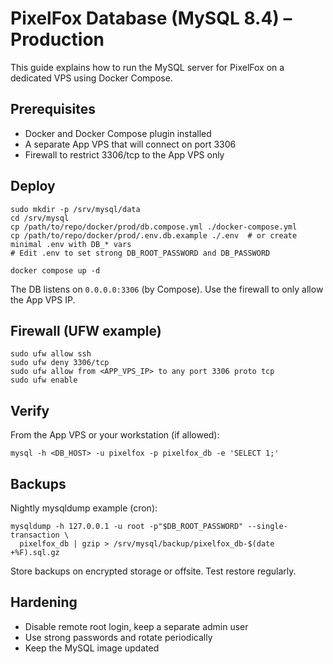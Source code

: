 # PixelFox Database (MySQL 8.4) – Production

This guide explains how to run the MySQL server for PixelFox on a dedicated VPS using Docker Compose.

## Prerequisites
- Docker and Docker Compose plugin installed
- A separate App VPS that will connect on port 3306
- Firewall to restrict 3306/tcp to the App VPS only

## Deploy
```
sudo mkdir -p /srv/mysql/data
cd /srv/mysql
cp /path/to/repo/docker/prod/db.compose.yml ./docker-compose.yml
cp /path/to/repo/docker/prod/.env.db.example ./.env  # or create minimal .env with DB_* vars
# Edit .env to set strong DB_ROOT_PASSWORD and DB_PASSWORD

docker compose up -d
```

The DB listens on `0.0.0.0:3306` (by Compose). Use the firewall to only allow the App VPS IP.

## Firewall (UFW example)
```
sudo ufw allow ssh
sudo ufw deny 3306/tcp
sudo ufw allow from <APP_VPS_IP> to any port 3306 proto tcp
sudo ufw enable
```

## Verify
From the App VPS or your workstation (if allowed):
```
mysql -h <DB_HOST> -u pixelfox -p pixelfox_db -e 'SELECT 1;'
```

## Backups
Nightly mysqldump example (cron):
```
mysqldump -h 127.0.0.1 -u root -p"$DB_ROOT_PASSWORD" --single-transaction \
  pixelfox_db | gzip > /srv/mysql/backup/pixelfox_db-$(date +%F).sql.gz
```
Store backups on encrypted storage or offsite. Test restore regularly.

## Hardening
- Disable remote root login, keep a separate admin user
- Use strong passwords and rotate periodically
- Keep the MySQL image updated
